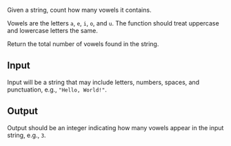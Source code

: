 Given a string, count how many vowels it contains.

Vowels are the letters `a`, `e`, `i`, `o`, and `u`. The function should treat uppercase and lowercase letters the same.

Return the total number of vowels found in the string.

## Input

Input will be a string that may include letters, numbers, spaces, and punctuation, e.g., `"Hello, World!"`.

## Output

Output should be an integer indicating how many vowels appear in the input string, e.g., `3`.
